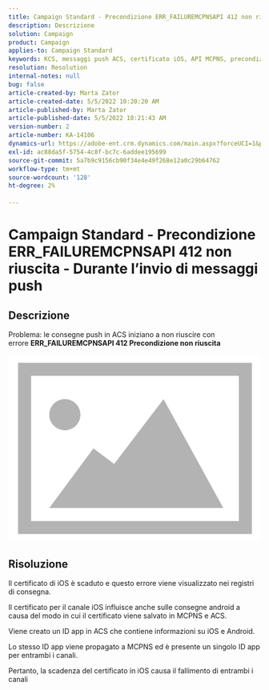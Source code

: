 ```yaml
---
title: Campaign Standard - Precondizione ERR_FAILUREMCPNSAPI 412 non riuscita - Durante l’invio di messaggi push
description: Descrizione
solution: Campaign
product: Campaign
applies-to: Campaign Standard
keywords: KCS, messaggi push ACS, certificato iOS, API MCPNS, precondizione non riuscita
resolution: Resolution
internal-notes: null
bug: false
article-created-by: Marta Zator
article-created-date: 5/5/2022 10:20:20 AM
article-published-by: Marta Zator
article-published-date: 5/5/2022 10:21:43 AM
version-number: 2
article-number: KA-14106
dynamics-url: https://adobe-ent.crm.dynamics.com/main.aspx?forceUCI=1&pagetype=entityrecord&etn=knowledgearticle&id=1f2a0af4-5ccc-ec11-a7b5-6045bd00dbbc
exl-id: ac88da5f-5754-4c8f-bc7c-6addee195699
source-git-commit: 5a7b9c9156cb90f34e4e49f268e12a0c29b64762
workflow-type: tm+mt
source-wordcount: '128'
ht-degree: 2%

---
```


# Campaign Standard - Precondizione ERR_FAILUREMCPNSAPI 412 non riuscita - Durante l’invio di messaggi push

## Descrizione


Problema: le consegne push in ACS iniziano a non riuscire con errore <b>ERR_FAILUREMCPNSAPI 412 Precondizione non riuscita </b>

![](assets/___2d51c51d-5dcc-ec11-a7b5-6045bd00dbbc___.png)




## Risoluzione


Il certificato di iOS è scaduto e questo errore viene visualizzato nei registri di consegna.

Il certificato per il canale iOS influisce anche sulle consegne android a causa del modo in cui il certificato viene salvato in MCPNS e ACS.

Viene creato un ID app in ACS che contiene informazioni su iOS e Android.

Lo stesso ID app viene propagato a MCPNS ed è presente un singolo ID app per entrambi i canali.

Pertanto, la scadenza del certificato in iOS causa il fallimento di entrambi i canali
